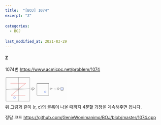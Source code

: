 ```yaml
---
title:  "[BOJ] 1074"
excerpt: "Z"

categories:
  - BOJ

last_modified_at: 2021-03-29
---
```


#### Z

1074번 <https://www.acmicpc.net/problem/1074>

<img src = "/assets/images/boj/1074.jpg" width = "40%" height = "40%"><br>
위 그림과 같이 (r, c)의 블록이 나올 때까지 4분할 과정을 계속해주면 됩니다.

정답 코드 <https://github.com/GenieWonimanimo/BOJ/blob/master/1074.cpp>